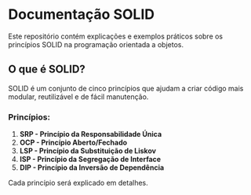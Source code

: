 # Documentação SOLID  

Este repositório contém explicações e exemplos práticos sobre os princípios SOLID na programação orientada a objetos.  

## O que é SOLID?  
SOLID é um conjunto de cinco princípios que ajudam a criar código mais modular, reutilizável e de fácil manutenção.  

### Princípios:  
1. **SRP - Princípio da Responsabilidade Única**  
2. **OCP - Princípio Aberto/Fechado**  
3. **LSP - Princípio da Substituição de Liskov**  
4. **ISP - Princípio da Segregação de Interface**  
5. **DIP - Princípio da Inversão de Dependência**  

Cada princípio será explicado em detalhes.  
